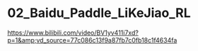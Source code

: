 # 02_Baidu_Paddle_LiKeJiao_RL
https://www.bilibili.com/video/BV1yv411i7xd?p=1&amp;vd_source=77c086c13f9a87fb7c0fb18c1f4634fa
